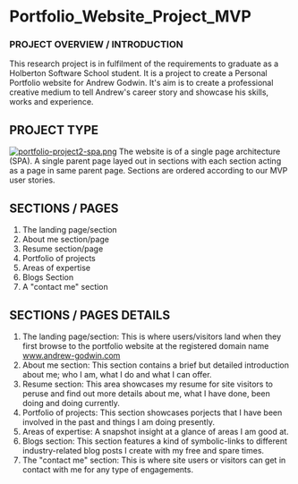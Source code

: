 # Portfolio_Website_Project_MVP
### PROJECT OVERVIEW / INTRODUCTION
This research project is in fulfilment of the requirements to graduate as a Holberton Software School student. It is a project to create a Personal Portfolio website for Andrew Godwin. It's aim is to create a professional creative medium to tell Andrew's career story and showcase his skills, works and experience.

## PROJECT TYPE
[![portfolio-project2-spa.png](https://i.postimg.cc/L6x7g6Dm/portfolio-project2-spa.png)](https://postimg.cc/0bJZLvh4)
The website is of a single page architecture (SPA). A single parent page layed out in sections with each section acting as a page in same parent page. Sections are ordered according to our MVP user stories.

## SECTIONS / PAGES
1. The landing page/section
2. About me section/page
3. Resume section/page
4. Portfolio of projects
5. Areas of expertise
6. Blogs Section
7. A "contact me" section

## SECTIONS / PAGES DETAILS
1. The landing page/section: This is where users/visitors land when they first browse to the portfolio website at the registered domain name www.andrew-godwin.com  
2. About me section: This section contains a brief but detailed introduction about me; who I am, what I do and what  I can offer.  
3. Resume section: This area showcases my resume for site visitors to peruse and find out more details about me, what I have done, been doing and doing currently.  
4. Portfolio of projects: This section showcases porjects that I have been involved in the past and things I am doing presently.  
5. Areas of expertise: A snapshot insight at a glance of areas I am good at.  
6. Blogs section: This section features a kind of symbolic-links to different industry-related blog posts I create with my free and spare times.  
7. The "contact me" section: This is where site users or visitors can get in contact with me for any type of engagements.  
